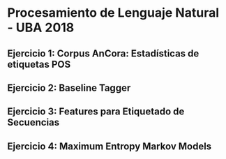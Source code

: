 Procesamiento de Lenguaje Natural - UBA 2018
============================================

Ejercicio 1: Corpus AnCora: Estadísticas de etiquetas POS
---------------------------------------------------------

Ejercicio 2: Baseline Tagger
----------------------------

Ejercicio 3: Features para Etiquetado de Secuencias
---------------------------------------------------

Ejercicio 4: Maximum Entropy Markov Models
------------------------------------------

